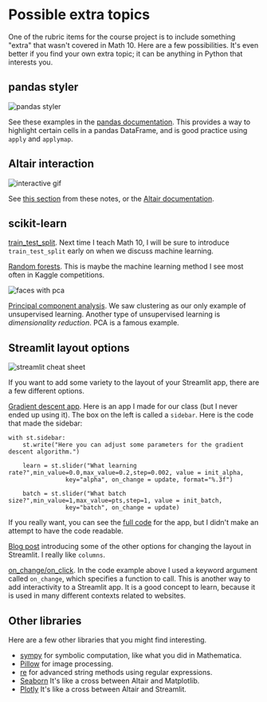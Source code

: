 # Possible extra topics

One of the rubric items for the course project is to include something "extra" that wasn't covered in Math 10.  Here are a few possibilities.  It's even better if you find your own extra topic; it can be anything in Python that interests you.

## pandas styler

![pandas styler](../images/styler.png)

See these examples in the [pandas documentation](https://pandas.pydata.org/pandas-docs/stable/user_guide/style.html#Styler-Functions).  This provides a way to highlight certain cells in a pandas DataFrame, and is good practice using `apply` and `applymap`.

## Altair interaction

![interactive gif](../images/altair.gif)

See [this section](Spotify-interactive) from these notes, or the [Altair documentation](https://altair-viz.github.io/user_guide/interactions.html).

## scikit-learn

[train_test_split](https://scikit-learn.org/stable/modules/generated/sklearn.model_selection.train_test_split.html). Next time I teach Math 10, I will be sure to introduce `train_test_split` early on when we discuss machine learning.

[Random forests](https://scikit-learn.org/stable/modules/ensemble.html#forests-of-randomized-trees). This is maybe the machine learning method I see most often in Kaggle competitions.

![faces with pca](../images/pca.png)

[Principal component analysis](https://scikit-learn.org/stable/modules/decomposition.html#pca).  We saw clustering as our only example of unsupervised learning.  Another type of unsupervised learning is *dimensionality reduction*.  PCA is a famous example.

## Streamlit layout options

![streamlit cheat sheet](../images/streamlit-cheatsheet.png)

If you want to add some variety to the layout of your Streamlit app, there are a few different options.

[Gradient descent app](https://share.streamlit.io/christopherdavisuci/streamlit_ed/main/grad_desc.py).  Here is an app I made for our class (but I never ended up using it).  The box on the left is called a `sidebar`.  Here is the code that made the sidebar:
```
with st.sidebar:
    st.write("Here you can adjust some parameters for the gradient descent algorithm.")

    learn = st.slider("What learning rate?",min_value=0.0,max_value=0.2,step=0.002, value = init_alpha,
                key="alpha", on_change = update, format="%.3f")

    batch = st.slider("What batch size?",min_value=1,max_value=pts,step=1, value = init_batch,
                key="batch", on_change = update)
```
If you really want, you can see the [full code](https://github.com/ChristopherDavisUCI/streamlit_ed/blob/main/grad_desc.py) for the app, but I didn't make an attempt to have the code readable.

[Blog post](https://blog.streamlit.io/introducing-new-layout-options-for-streamlit/) introducing some of the other options for changing the layout in Streamlit.  I really like `columns`.

[on_change/on_click](https://blog.streamlit.io/session-state-for-streamlit/#callback-functions-and-session-state-api).  In the code example above I used a keyword argument called `on_change`, which specifies a function to call.  This is another way to add interactivity to a Streamlit app.  It is a good concept to learn, because it is used in many different contexts related to websites.

## Other libraries
Here are a few other libraries that you might find interesting.
* [sympy](https://www.sympy.org/en/index.html) for symbolic computation, like what you did in Mathematica.
* [Pillow](https://pillow.readthedocs.io/en/stable/index.html) for image processing.
* [re](https://docs.python.org/3/library/re.html) for advanced string methods using regular expressions.
* [Seaborn](https://seaborn.pydata.org/) It's like a cross between Altair and Matplotlib.
* [Plotly](https://plotly.com/python/plotly-express/) It's like a cross between Altair and Streamlit.